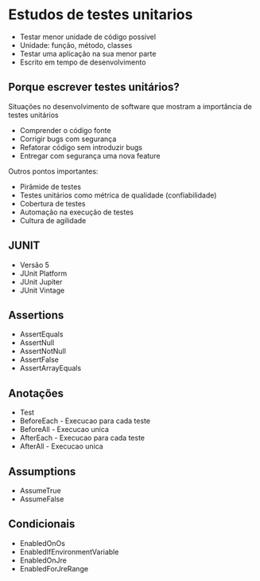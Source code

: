 # Estudos de testes unitarios

- Testar menor unidade de código possível
- Unidade: função, método, classes
- Testar uma aplicação na sua menor parte
- Escrito em tempo de desenvolvimento

## Porque escrever testes unitários?
Situações no desenvolvimento de software que mostram a importância de testes unitários
- Comprender o código fonte
- Corrigir bugs com segurança
- Refatorar código sem introduzir bugs
- Entregar com segurança uma nova feature

Outros pontos importantes:
- Pirâmide de testes
- Testes unitários como métrica de qualidade (confiabilidade)
- Cobertura de testes
- Automação na execução de testes
- Cultura de agilidade

## JUNIT
- Versão 5
- JUnit Platform
- JUnit Jupiter 
- JUnit Vintage

## Assertions
- AssertEquals
- AssertNull
- AssertNotNull
- AssertFalse
- AssertArrayEquals

## Anotações
- Test
- BeforeEach - Execucao para cada teste
- BeforeAll - Execucao unica
- AfterEach - Execucao para cada teste
- AfterAll - Execucao unica

## Assumptions
- AssumeTrue
- AssumeFalse

## Condicionais
- EnabledOnOs
- EnabledIfEnvironmentVariable
- EnabledOnJre
- EnabledForJreRange